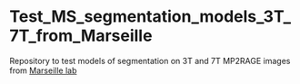 # Test_MS_segmentation_models_3T_7T_from_Marseille
Repository to test models of segmentation on 3T and 7T MP2RAGE images from [Marseille lab](https://crmbm.univ-amu.fr/)
